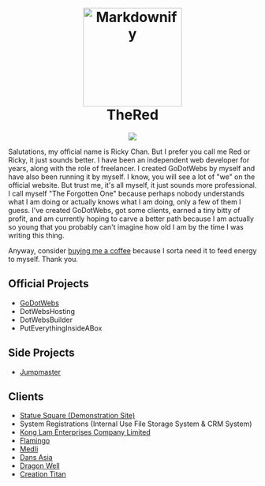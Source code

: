 
<h1 align="center">
  <br>
  <a href="https://godotwebs.com"><img src="https://i.ibb.co/xHX801M/SPRK-default-preset-name-custom-1-1.png" alt="Markdownify" width="200"></a>
  <br>
  TheRed
  <br>
</h1>

<p align="center">
  <a href="https://buymeacoffee.com/thered">
    <img src="https://img.shields.io/badge/$-donate-ff69b4.svg?maxAge=2592000&amp;style=flat">
  </a>
</p>

<p>Salutations, my official name is Ricky Chan. But I prefer you call me Red or Ricky, it just sounds better. I have been an independent web developer for years, along with the role of freelancer. I created GoDotWebs by myself and have also been running it by myself. I know, you will see a lot of "we" on the official website. But trust me, it's all myself, it just sounds more professional. I call myself "The Forgotten One" because perhaps nobody understands what I am doing or actually knows what I am doing, only a few of them I guess. I've created GoDotWebs, got some clients, earned a tiny bitty of profit, and am currently hoping to carve a better path because I am actually so young that you probably can't imagine how old I am by the time I was writing this thing.</p>

<p>Anyway, consider <a href="https://buymeacoffee.com/thered">buying me a coffee</a> because I sorta need it to feed energy to myself. Thank you.</p>

<h2>Official Projects</h2>
<ul>
  <li><a href="https://godotwebs.com">GoDotWebs</a></li>
  <li>DotWebsHosting</li>
  <li>DotWebsBuilder</li>
  <li>PutEverythingInsideABox</li>
</ul>

<h2>Side Projects</h2>
<ul>
  <li><a href="https://jumpmaster.dev">Jumpmaster</a></li>
</ul>

<h2>Clients</h2>
<ul>
  <li><a href="https://statuesquare.com/">Statue Square (Demonstration Site)</a></li>
  <li><a>System Registrations (Internal Use File Storage System & CRM System)</a></li>
  <li><a href="https://konglamltd.com/">Kong Lam Enterprises Company Limited</a></li>
  <li><a href="https://flamingo-8jm.pages.dev/">Flamingo</a></li>
  <li><a href="https://medii.hk/">MedIi</a></li>
  <li><a href="https://dansasia.com">Dans Asia</a></li>
  <li><a href="https://dragonwellhk.com">Dragon Well</a></li>
  <li><a href="https://creation-titan.com">Creation Titan</a></li>
</ul>
